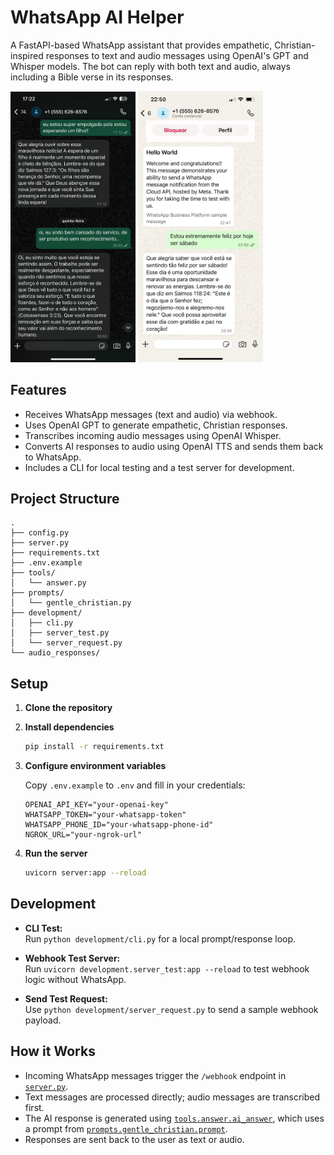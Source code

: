 # WhatsApp AI Helper

A FastAPI-based WhatsApp assistant that provides empathetic, Christian-inspired responses to text and audio messages using OpenAI's GPT and Whisper models. The bot can reply with both text and audio, always including a Bible verse in its responses.

<img src="./assets/whatsapp1.jpg" alt="whastapp1" width="200"/>
<img src="./assets/whatsapp2.jpg" alt="whastapp1" width="200"/>


## Features

- Receives WhatsApp messages (text and audio) via webhook.
- Uses OpenAI GPT to generate empathetic, Christian responses.
- Transcribes incoming audio messages using OpenAI Whisper.
- Converts AI responses to audio using OpenAI TTS and sends them back to WhatsApp.
- Includes a CLI for local testing and a test server for development.

## Project Structure

```
.
├── config.py
├── server.py
├── requirements.txt
├── .env.example
├── tools/
│   └── answer.py
├── prompts/
│   └── gentle_christian.py
├── development/
│   ├── cli.py
│   ├── server_test.py
│   └── server_request.py
└── audio_responses/
```

## Setup

1. **Clone the repository**

2. **Install dependencies**
   ```sh
   pip install -r requirements.txt
   ```

3. **Configure environment variables**

   Copy `.env.example` to `.env` and fill in your credentials:
   ```
   OPENAI_API_KEY="your-openai-key"
   WHATSAPP_TOKEN="your-whatsapp-token"
   WHATSAPP_PHONE_ID="your-whatsapp-phone-id"
   NGROK_URL="your-ngrok-url"
   ```

4. **Run the server**
   ```sh
   uvicorn server:app --reload
   ```

## Development

- **CLI Test:**  
  Run `python development/cli.py` for a local prompt/response loop.

- **Webhook Test Server:**  
  Run `uvicorn development.server_test:app --reload` to test webhook logic without WhatsApp.

- **Send Test Request:**  
  Use `python development/server_request.py` to send a sample webhook payload.

## How it Works

- Incoming WhatsApp messages trigger the `/webhook` endpoint in [`server.py`](server.py).
- Text messages are processed directly; audio messages are transcribed first.
- The AI response is generated using [`tools.answer.ai_answer`](tools/answer.py), which uses a prompt from [`prompts.gentle_christian.prompt`](prompts/gentle_christian.py).
- Responses are sent back to the user as text or audio.
